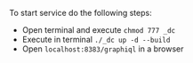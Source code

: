 To start service do the following steps:

- Open terminal and execute `chmod 777 _dc`
- Execute in terminal `./_dc up -d --build`
- Open `localhost:8383/graphiql` in a browser
